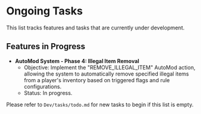 # Ongoing Tasks

This list tracks features and tasks that are currently under development.

## Features in Progress
*   **AutoMod System - Phase 4: Illegal Item Removal**
    - Objective: Implement the "REMOVE_ILLEGAL_ITEM" AutoMod action, allowing the system to automatically remove specified illegal items from a player's inventory based on triggered flags and rule configurations.
    - Status: In progress.

Please refer to `Dev/tasks/todo.md` for new tasks to begin if this list is empty.
